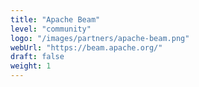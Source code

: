 ```yaml
---
title: "Apache Beam"
level: "community"
logo: "/images/partners/apache-beam.png"
webUrl: "https://beam.apache.org/"
draft: false
weight: 1
---
```

